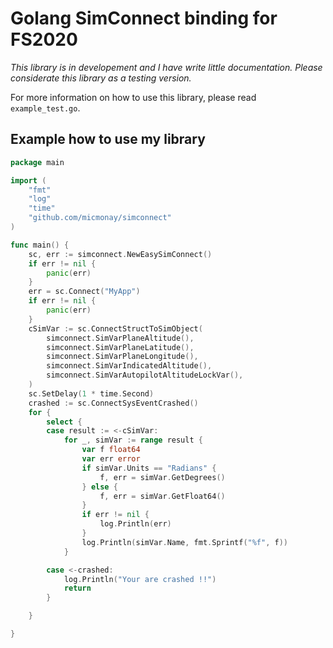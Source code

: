 # Golang SimConnect binding for FS2020

_This library is in developement and I have write little documentation. Please considerate this library as a testing version._

For more information on how to use this library, please read `example_test.go`.

## Example how to use my library
```go
package main

import (
	"fmt"
	"log"
	"time"
	"github.com/micmonay/simconnect"
)

func main() {
	sc, err := simconnect.NewEasySimConnect()
	if err != nil {
		panic(err)
	}
	err = sc.Connect("MyApp")
	if err != nil {
		panic(err)
	}
	cSimVar := sc.ConnectStructToSimObject(
		simconnect.SimVarPlaneAltitude(),
		simconnect.SimVarPlaneLatitude(),
		simconnect.SimVarPlaneLongitude(),
		simconnect.SimVarIndicatedAltitude(),
		simconnect.SimVarAutopilotAltitudeLockVar(),
	)
	sc.SetDelay(1 * time.Second)
	crashed := sc.ConnectSysEventCrashed()
	for {
		select {
		case result := <-cSimVar:
			for _, simVar := range result {
				var f float64
				var err error
				if simVar.Units == "Radians" {
					f, err = simVar.GetDegrees()
				} else {
					f, err = simVar.GetFloat64()
				}
				if err != nil {
					log.Println(err)
				}
				log.Println(simVar.Name, fmt.Sprintf("%f", f))
			}

		case <-crashed:
            log.Println("Your are crashed !!")
            return
		}

	}

}

```